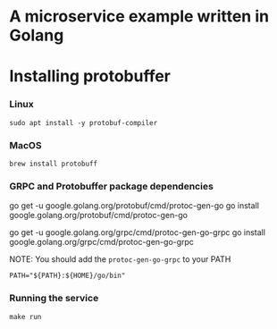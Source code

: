 # A microservice example written in Golang

# Installing protobuffer

### Linux

```
sudo apt install -y protobuf-compiler
```

### MacOS

```
brew install protobuff
```

### GRPC and Protobuffer package dependencies

go get -u google.golang.org/protobuf/cmd/protoc-gen-go
go install google.golang.org/protobuf/cmd/protoc-gen-go

go get -u google.golang.org/grpc/cmd/protoc-gen-go-grpc
go install google.golang.org/grpc/cmd/protoc-gen-go-grpc

NOTE: You should add the `protoc-gen-go-grpc` to your PATH

```
PATH="${PATH}:${HOME}/go/bin"

```

### Running the service

```
make run
```